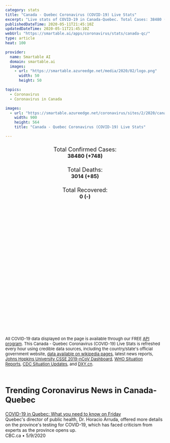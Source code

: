 ```yaml
---
category: stats
title: "Canada - Quebec Coronavirus (COVID-19) Live Stats"
excerpt: "Live stats of COVID-19 in Canada-Quebec. Total Cases: 38480 (+748), Deaths: 3014 (+85), Recoveries: 0(-)."
publishedDateTime: 2020-05-11T21:45:10Z
updatedDateTime: 2020-05-11T21:45:10Z
webUrl: "https://smartable.ai/apps/coronavirus/stats/canada-qc/"
type: article
heat: 100

provider:
  name: Smartable AI
  domain: smartable.ai
  images:
    - url: "https://smartable.azureedge.net/media/2020/02/logo.png"
      width: 50
      height: 50

topics:
  - Coronavirus
  - Coronavirus in Canada

images:
  - url: "https://smartable.azureedge.net/coronavirus/sites/2/2020/canada-qc.jpg"
    width: 900
    height: 564
    title: "Canada - Quebec Coronavirus (COVID-19) Live Stats"

---
```

<div class="total-stats" style="text-align: center;">
    <h3>
	    <div style="font-size: 18px; font-weight: 400;">Total Confirmed Cases:</div>
	    38480 (<span class='red'>+748</span>)
    </h3>
    <h3>
	    <div style="font-size: 18px; font-weight: 400;">Total Deaths:</div>
	    3014 (<span class='red'>+85</span>)
    </h3>
    <h3>
	    <div style="font-size: 18px; font-weight: 400;">Total Recovered:</div>
	    0 (-)
    </h3>
</div>

<script type="text/javascript" src="https://www.gstatic.com/charts/loader.js"></script>

<div id="time_series_chart" style="width: 100%; height: 400px;"></div>
<script type="text/javascript">
  google.charts.load('current', {'packages':['corechart']});
  google.charts.setOnLoadCallback(drawChart);
  function drawChart() {
    var data = google.visualization.arrayToDataTable([
      ['Date', 'Total Cases', 'Total Deaths', 'Total Recovered'],
      ['1/22/2020', 0, 0, 0],['1/23/2020', 0, 0, 0],['1/24/2020', 0, 0, 0],['1/25/2020', 0, 0, 0],['1/26/2020', 0, 0, 0],['1/27/2020', 0, 0, 0],['1/28/2020', 0, 0, 0],['1/29/2020', 0, 0, 0],['1/30/2020', 0, 0, 0],['1/31/2020', 0, 0, 0],['2/1/2020', 0, 0, 0],['2/2/2020', 0, 0, 0],['2/3/2020', 0, 0, 0],['2/4/2020', 0, 0, 0],['2/5/2020', 0, 0, 0],['2/6/2020', 0, 0, 0],['2/7/2020', 0, 0, 0],['2/8/2020', 0, 0, 0],['2/9/2020', 0, 0, 0],['2/10/2020', 0, 0, 0],['2/11/2020', 0, 0, 0],['2/12/2020', 0, 0, 0],['2/13/2020', 0, 0, 0],['2/14/2020', 0, 0, 0],['2/15/2020', 0, 0, 0],['2/16/2020', 0, 0, 0],['2/17/2020', 0, 0, 0],['2/18/2020', 0, 0, 0],['2/19/2020', 0, 0, 0],['2/20/2020', 0, 0, 0],['2/21/2020', 0, 0, 0],['2/22/2020', 0, 0, 0],['2/23/2020', 0, 0, 0],['2/24/2020', 0, 0, 0],['2/25/2020', 0, 0, 0],['2/26/2020', 0, 0, 0],['2/27/2020', 0, 0, 0],['2/28/2020', 1, 0, 0],['2/29/2020', 1, 0, 0],['3/1/2020', 1, 0, 0],['3/2/2020', 1, 0, 0],['3/3/2020', 1, 0, 0],['3/4/2020', 1, 0, 0],['3/5/2020', 2, 0, 0],['3/6/2020', 2, 0, 0],['3/7/2020', 3, 0, 0],['3/8/2020', 4, 0, 0],['3/9/2020', 4, 0, 0],['3/10/2020', 4, 0, 0],['3/11/2020', 8, 0, 0],['3/12/2020', 9, 0, 0],['3/13/2020', 17, 0, 0],['3/14/2020', 24, 0, 0],['3/15/2020', 39, 0, 0],['3/16/2020', 50, 0, 0],['3/17/2020', 74, 0, 0],['3/18/2020', 94, 1, 0],['3/19/2020', 121, 1, 0],['3/20/2020', 139, 1, 0],['3/21/2020', 181, 5, 0],['3/22/2020', 219, 5, 0],['3/23/2020', 628, 5, 0],['3/24/2020', 1013, 5, 0],['3/25/2020', 1342, 6, 0],['3/26/2020', 1632, 8, 0],['3/27/2020', 2024, 18, 0],['3/28/2020', 2498, 22, 0],['3/29/2020', 2840, 22, 0],['3/30/2020', 3430, 22, 0],['3/31/2020', 4162, 31, 0],['4/1/2020', 4611, 33, 0],['4/2/2020', 5518, 36, 0],['4/3/2020', 6101, 61, 0],['4/4/2020', 6101, 61, 0],['4/5/2020', 7944, 75, 0],['4/6/2020', 8580, 121, 0],['4/7/2020', 9340, 150, 0],['4/8/2020', 10031, 175, 0],['4/9/2020', 10912, 216, 0],['4/10/2020', 11677, 241, 0],['4/11/2020', 12292, 289, 0],['4/12/2020', 12846, 328, 0],['4/13/2020', 13557, 360, 0],['4/14/2020', 14248, 435, 0],['4/15/2020', 14860, 487, 0],['4/16/2020', 15857, 630, 0],['4/17/2020', 16798, 688, 0],['4/18/2020', 17521, 805, 0],['4/19/2020', 18357, 877, 0],['4/20/2020', 19319, 939, 0],['4/21/2020', 20126, 1044, 0],['4/22/2020', 20965, 1134, 0],['4/23/2020', 21838, 1243, 0],['4/24/2020', 22616, 1340, 0],['4/25/2020', 23274, 1446, 0],['4/26/2020', 24109, 1516, 0],['4/27/2020', 24983, 1600, 0],['4/28/2020', 25761, 1683, 0],['4/29/2020', 26610, 1762, 0],['4/30/2020', 27550, 1859, 0],['5/1/2020', 28607, 1997, 0],['5/2/2020', 29664, 2136, 0],['5/3/2020', 31873, 2206, 0],['5/4/2020', 32631, 2281, 0],['5/5/2020', 33426, 2399, 0],['5/6/2020', 34334, 2511, 0],['5/7/2020', 35249, 2632, 0],['5/8/2020', 36161, 2726, 0],['5/9/2020', 36997, 2787, 0],['5/10/2020', 37732, 2929, 0],['5/11/2020', 38480, 3014, 0],
    ]);
    var options = {
      curveType: 'none',
      chartArea: {'width': '80%', 'height': '80%'},
      legend: { position: 'top' },
      lineWidth: 5,
      colors: ['#f60109', '#444444', '#81B71F']
    };
    var chart = new google.visualization.LineChart(document.getElementById('time_series_chart'));
    chart.draw(data, options);
  }
</script>





<span style="font-size: 13px">All COVID-19 data displayed on the page is available through our FREE <a href="https://developer.smartable.ai">API program</a>. This Canada - Quebec Coronavirus (COVID-19) Live Stats is refreshed every hour using credible data sources, including the country/state's official government website, <a href="https://en.wikipedia.org/wiki/2019%E2%80%9320_coronavirus_pandemic" target="_blank">data available on wikipedia pages</a>, latest news reports, <a href="https://systems.jhu.edu/research/public-health/ncov/" target="_blank">Johns Hopkins University CSSE 2019-nCoV Dashboard</a>, <a href="https://www.who.int/emergencies/diseases/novel-coronavirus-2019/situation-reports" target="_blank">WHO Situation Reports</a>, <a href="https://www.cdc.gov/coronavirus/2019-ncov/index.html" target="_blank">CDC Situation Updates</a>, and <a href="https://ncov.dxy.cn/ncovh5/view/pneumonia" target="_blank">DXY.cn</a>.</span>


<h2 id="news" class="center" style="margin-top: 60px; font-size: 25px;">Trending Coronavirus News in Canada-Quebec</h2>
<div class="row">
<div class="col-md-6 col-sm-12">
  <div class="content-card">
	<a href="https://www.cbc.ca/news/canada/montreal/covid-19-quebec-may-8-1.5560951"><div class="card-image" style="background-image: url(https://i.cbc.ca/1.5560771.1588902843!/fileImage/httpImage/image.jpg_gen/derivatives/16x9_620/mask.jpg)"></div></a>
	<div class="content">
		<div class="card-title"><a href="https://www.cbc.ca/news/canada/montreal/covid-19-quebec-may-8-1.5560951">COVID-19 in Quebec: What you need to know on Friday</a></div>
		<div class="card-excerpt">Quebec's director of public health, Dr. Horacio Arruda, offered more details on the province's testing for COVID-19, which has faced criticism from experts as the province opens up.</div>
		<div class="card-meta">
			<span class="card-provider">CBC.ca</span> • <span class="card-date">5/9/2020</span>
		</div>
	</div>
  </div>
</div>

</div>

